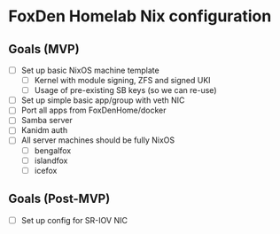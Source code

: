 # FoxDen Homelab Nix configuration

## Goals (MVP)

- [ ] Set up basic NixOS machine template
	- [ ] Kernel with module signing, ZFS and signed UKI
	- [ ] Usage of pre-existing SB keys (so we can re-use)
- [ ] Set up simple basic app/group with veth NIC
- [ ] Port all apps from FoxDenHome/docker
- [ ] Samba server
- [ ] Kanidm auth
- [ ] All server machines should be fully NixOS
	- [ ] bengalfox
	- [ ] islandfox
	- [ ] icefox

## Goals (Post-MVP)

- [ ] Set up config for SR-IOV NIC
